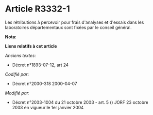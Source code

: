 # Article R3332-1

Les rétributions à percevoir pour frais d'analyses et d'essais dans les laboratoires départementaux sont fixées par le
conseil général.

**Nota:**



**Liens relatifs à cet article**

_Anciens textes_:

  - Décret n°1893-07-12, art 24

_Codifié par_:

  - Décret n°2000-318 2000-04-07

_Modifié par_:

  - Décret n°2003-1004 du 21 octobre 2003 - art. 5 () JORF 23 octobre 2003 en vigueur le 1er janvier 2004
